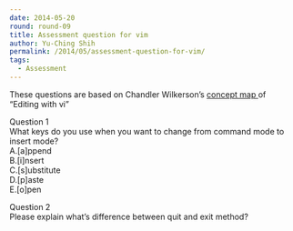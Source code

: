 ```yaml
---
date: 2014-05-20
round: round-09
title: Assessment question for vim
author: Yu-Ching Shih
permalink: /2014/05/assessment-question-for-vim/
tags:
  - Assessment
---
```

These questions are based on Chandler Wilkerson&#8217;s [concept map ][1]of &#8220;Editing with vi&#8221;

Question 1  
What keys do you use when you want to change from command mode to insert mode?  
A.[a]ppend  
B.[i]nsert  
C.[s]ubstitute  
D.[p]aste  
E.[o]pen

Question 2  
Please explain what&#8217;s difference between quit and exit method?

 [1]: http://teaching.software-carpentry.org/2014/04/23/editing-with-vi/
